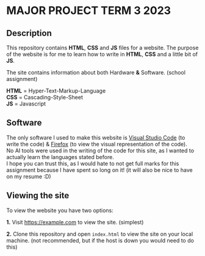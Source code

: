 # MAJOR PROJECT TERM 3 2023

## Description

 This repository contains <b>HTML</b>, <b>CSS</b> and <b>JS</b> files for a website.  The purpose of the website is for me to learn how to write in <b>HTML</b>, <b>CSS</b> and a little bit of <b>JS</b>.

 The site contains information about both Hardware <b>&</b> Software. (school assignment)

 <b>HTML</b> = Hyper-Text-Markup-Language  
 <b>CSS</b> = Cascading-Style-Sheet  
 <b>JS</b> = Javascript

 ## Software

 The only software I used to make this website is <a href="https://code.visualstudio.com/docs">Visual Studio Code</a> (to write the code) & <a href="https://www.mozilla.org/en-US/firefox/">Firefox</a> (to view the visual representation of the code).  
 No AI tools were used in the writing of the code for this site, as I wanted to actually learn the languages stated before.  
 I hope you can trust this, as I would hate to not get full marks for this assignment because I have spent so long on it! (it will also be nice to have on my resume :D)  

 ## Viewing the site

 To view the website you have two options:  
 
<b>1.</b> Visit https://example.com to view the site. (simplest)

<b>2.</b> Clone this repository and open `index.html` to view the site on your local machine. (not recommended, but if the host is down you would need to do this)

